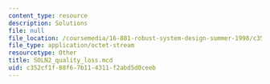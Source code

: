 ```yaml
---
content_type: resource
description: Solutions
file: null
file_location: /coursemedia/16-881-robust-system-design-summer-1998/c352cf1f88f67b114311f2abd5d0ceeb_SOLN2_quality_loss.mcd
file_type: application/octet-stream
resourcetype: Other
title: SOLN2_quality_loss.mcd
uid: c352cf1f-88f6-7b11-4311-f2abd5d0ceeb
---
```

